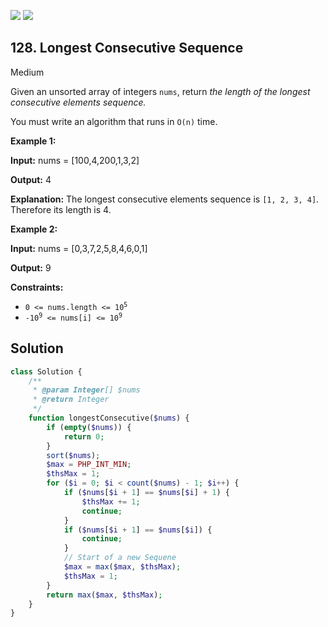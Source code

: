 [![](https://img.shields.io/github/stars/javadev/LeetCode-in-All?label=Stars&style=flat-square)](https://github.com/javadev/LeetCode-in-All)
[![](https://img.shields.io/github/forks/javadev/LeetCode-in-All?label=Fork%20me%20on%20GitHub%20&style=flat-square)](https://github.com/javadev/LeetCode-in-All/fork)

## 128\. Longest Consecutive Sequence

Medium

Given an unsorted array of integers `nums`, return _the length of the longest consecutive elements sequence._

You must write an algorithm that runs in `O(n)` time.

**Example 1:**

**Input:** nums = [100,4,200,1,3,2]

**Output:** 4

**Explanation:** The longest consecutive elements sequence is `[1, 2, 3, 4]`. Therefore its length is 4. 

**Example 2:**

**Input:** nums = [0,3,7,2,5,8,4,6,0,1]

**Output:** 9 

**Constraints:**

*   <code>0 <= nums.length <= 10<sup>5</sup></code>
*   <code>-10<sup>9</sup> <= nums[i] <= 10<sup>9</sup></code>

## Solution

```php
class Solution {
    /**
     * @param Integer[] $nums
     * @return Integer
     */
    function longestConsecutive($nums) {
        if (empty($nums)) {
            return 0;
        }
        sort($nums);
        $max = PHP_INT_MIN;
        $thsMax = 1;
        for ($i = 0; $i < count($nums) - 1; $i++) {
            if ($nums[$i + 1] == $nums[$i] + 1) {
                $thsMax += 1;
                continue;
            }
            if ($nums[$i + 1] == $nums[$i]) {
                continue;
            }
            // Start of a new Sequene
            $max = max($max, $thsMax);
            $thsMax = 1;
        }
        return max($max, $thsMax);
    }
}
```